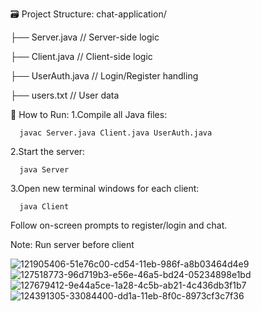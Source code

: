 🗃️ Project Structure:
chat-application/

├── Server.java        // Server-side logic

├── Client.java        // Client-side logic

├── UserAuth.java      // Login/Register handling

├── users.txt          // User data


🚀 How to Run:
1.Compile all Java files:
      
      javac Server.java Client.java UserAuth.java

2.Start the server:

      java Server

3.Open new terminal windows for each client:

      java Client

Follow on-screen prompts to register/login and chat.

Note: Run server before client

![121905406-51e76c00-cd54-11eb-986f-a8b03464d4e9](https://github.com/user-attachments/assets/13b3600a-ec77-4276-84f0-888256788bbb)
![127518773-96d719b3-e56e-46a5-bd24-05234898e1bd](https://github.com/user-attachments/assets/03c28a36-6f34-434b-af46-bc4455a607b6)
![127679412-9e44a5ce-1a28-4c5b-ab21-4c436db3f1b7](https://github.com/user-attachments/assets/3b4597bb-d54f-4e5e-89cb-3793cd006b72)
![124391305-33084400-dd1a-11eb-8f0c-8973cf3c7f36](https://github.com/user-attachments/assets/53a0c256-9b5c-4e5a-ac11-3bd26687c621)
